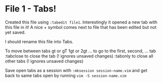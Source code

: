 # File 1 - Tabs!

Created this file using `:tabedit file1`. Interestingly it opened a new tab with this file in it!
A nice + symbol comes next to file that has been edited but not yet saved.

I should rename this file into Tabs.

To move between tabs
  gt or gT
  1gt or 2gt ... to go to the first, second, ... tab
  :tabclose to close the tab (! ignores unsaved changes)
  :tabonly to close all other tabs (! ignores unsaved changes)

Save open tabs as a session with `:mksession session-name.vim` and get back to same tabs open by
running `vim -S session-name.vim`

